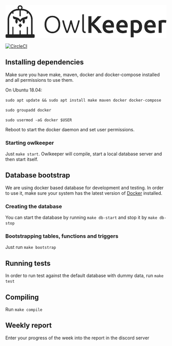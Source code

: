 
![Owlkeeper Logo](src/main/resources/images/logo.png)


[![CircleCI](https://circleci.com/gh/xvzf/owlkeeper/tree/master.svg?style=svg&circle-token=d1cc8d28c19045189e8c4b6fcc112315501d66b0)](https://circleci.com/gh/xvzf/owlkeeper/tree/master)

## Installing dependencies
Make sure you have make, maven, docker and docker-compose installed and all permissions to use them.

On Ubuntu 18.04:

`sudo apt update && sudo apt install make maven docker docker-compose`  

`sudo groupadd docker`  

`sudo usermod -aG docker $USER`  

Reboot to start the docker daemon and set user permissions.


### Starting owlkeeper
Just `make start`.
Owlkeeper will compile, start a local database server and then start itself.

## Database bootstrap
We are using docker based database for development and testing.
In order to use it, make sure your system has the latest version of [Docker](https://github.com/docker/docker-install#usage) installed.

### Creating the database
You can start the database by running `make db-start` and stop it by `make db-stop`

### Bootstrapping tables, functions and triggers
Just run `make bootstrap`

## Running tests
In order to run test against the default database with dummy data, run `make test`

## Compiling
Run `make compile`

## Weekly report
Enter your progress of the week into the report in the discord server
